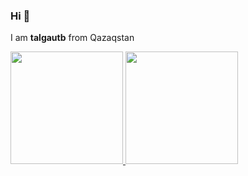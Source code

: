 ### Hi 👋

I am **talgautb** from Qazaqstan

<a href="https://github.com/talgautb?tab=repositories">
  <img height="180em" src="https://github-readme-stats.vercel.app/api?username=talgautb&show_icons=true&hide_border=true">
  <img height="180em" src="https://github-readme-stats.vercel.app/api/top-langs/?username=talgautb&layout=compact&hide_border=true">
</a>
